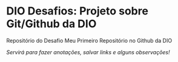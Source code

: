# DIO Desafios: Projeto sobre Git/Github da DIO
Repositório do Desafio Meu Primeiro Repositório no Github da DIO

_Servirá para fazer anotações, salvar links e alguns observações!_
